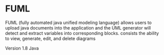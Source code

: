 # FUML
FUML (fully automated java unified modeling language)
allows  users to upload java documents into the application and the UML generator will detect and extract variables into corresponding blocks.
consists the ability to view, generate, edit, and delete diagrams

Version 1.8 Java 
